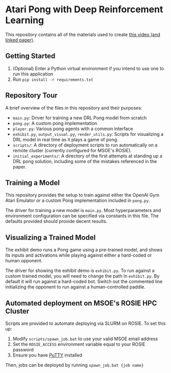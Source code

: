 # Atari Pong with Deep Reinforcement Learning
This repository contains all of the materials used to create [this video (and linked paper)](https://www.youtube.com/watch?v=tU5JZkZg4a0).

## Getting Started
1. (Optional) Enter a Python virtual environment if you intend to use one to run this application
2. Run `pip install -r requirements.txt`

## Repository Tour
A brief overview of the files in this repository and their purposes:
* `main.py`: Driver for training a new DRL Pong model from scratch
* `pong.py`: A custom pong implementation
* `player.py`: Various pong agents with a common interface
* `exhibit.py`, `output_visual.py`, `render_utils.py`: Scripts for visualizing a DRL model in real time as it plays a game of pong.
* `scripts/`: A directory of deployment scripts to run automatically on a remote cluster (currently configured for MSOE's ROSIE).
*  `initial_experiments/`: A directory of the first attempts at standing up a DRL pong solution, including some of the mistakes referenced in the paper.

## Training a Model
This repository provides the setup to train against either the OpenAI Gym Atari Emulator or a custom Pong implementation included in `pong.py`.

The driver for training a new model is `main.py`. Most hyperparameters and environment configuration can be specified via constants in this file. The defaults provided should provide decent results.

## Visualizing a Trained Model
The exhibit demo runs a Pong game using a pre-trained model, and shows its inputs and activations while playing against either a hard-coded or human opponent.

The driver for showing the exhibit demo is `exhibit.py`. To run against a custom trained model, you will need to change the path in `exhibit.py`. By default it will run against a hard-coded bot. Switch out the commented line initializing the opponent to run against a human-controlled paddle.

## Automated deployment on MSOE's ROSIE HPC Cluster
Scripts are provided to automate deploying via SLURM on ROSIE. To set this up:
1. Modify `scripts/spawn_job.bat` to use your valid MSOE email address
2. Set the `ROSIE_ACCESS` environment variable equal to your ROSIE password
3. Ensure you have [PuTTY](https://www.chiark.greenend.org.uk/~sgtatham/putty/latest.html) installed

Then, jobs can be deployed by running `spawn_job.bat {job name}`